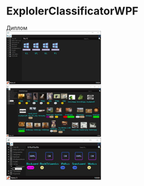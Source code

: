# ExplolerClassificatorWPF
Диплом <br>
<img src="Screens/Main.jpg" width="250"><br>
<img src="Screens/TestImage.jpg" width="250"><br>
<img src="Screens/TestText.jpg" width="250">
